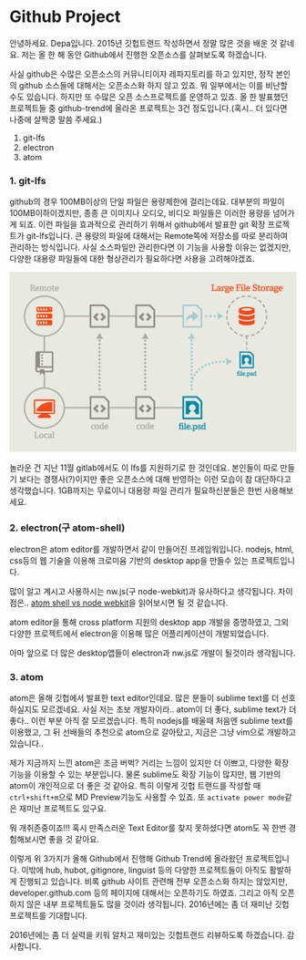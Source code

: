 # Github Project

안녕하세요. Depa입니다. 2015년 깃헙트랜드 작성하면서 정말 많은 것을 배운 것 같네요. 저는 올 한 해 동안 Github에서 진행한 오픈소스를 살펴보도록 하겠습니다.

사실 github은 수많은 오픈소스의 커뮤니티이자 레파지토리를 하고 있지만, 정작 본인의 github 소스들에 대해서는 오픈소스화 하지 않고 있죠. 뭐 일부에서는 이를 비난할 수도 있습니다. 하지만 또 수많은 오픈 소스프로젝트를 운영하고 있죠. 올 한 발표했던 프로젝트들 중 github-trend에 올라온 프로젝트는 3건 정도입니다.(혹시.. 더 있다면 나중에 살짝쿵 말씀 주세요.)

1. git-lfs
2. electron
3. atom

### 1. git-lfs
github의 경우 100MB이상의 단일 파일은 용량제한에 걸리는데요. 대부분의 파일이 100MB이하이겠지만, 종종 큰 이미지나 오디오, 비디오 파일들은 이러한 용량을 넘어가게 되죠. 이런 파일을 효과적으로 관리하기 위해서 github에서 발표한 git 확장 프로젝트가  git-lfs입니다. 큰 용량의 파일에 대해서는 Remote쪽에 저장소를 따로 분리하여 관리하는 방식입니다. 사실 소스파일만 관리한다면 이 기능을 사용할 이유는 없겠지만, 다양한 대용량 파일들에 대한 형상관리가 필요하다면 사용을 고려해야겠죠.

![git-lfs](../img/git-lfs.png)

놀라운 건 지난 11월 gitlab에서도 이 lfs를 지원하기로 한 것인데요. 본인들이 따로 만들기 보다는 경쟁사(?)이지만 좋은 오픈소스에 대해 반영하는 이런 모습이 참 대단하다고 생각했습니다.
1GB까지는 무료이니 대용량 파일 관리가 필요하신분들은 한번 사용해보세요.

### 2. electron(구 atom-shell)
electron은 atom editor를 개발하면서 같이 만들어진 프레임워입니다. nodejs, html, css등의 웹 기술을 이용해 크로미윰 기반의 desktop app을 만들수 있는 프로젝트입니다.

많이 알고 계시고 사용하시는 nw.js(구 node-webkit)과 유사하다고 생각됩니다. 차이점은.. [atom shell vs node webkit](https://github.com/atom/electron/blob/master/docs-translations/ko-KR/development/atom-shell-vs-node-webkit.md)을 읽어보시면 될 것 같습니다.

atom editor을 통해 cross platform 지원의 desktop app 개발을 증명하였고, 그외 다양한 프로젝트에서 electron을 이용해 많은 어플리케이션이 개발되었습니다.

아마 앞으로 더 많은 desktop앱들이 electron과 nw.js로 개발이 될것이라 생각됩니다.


### 3. atom
atom은 올해 깃헙에서 발표한 text editor인데요. 많은 분들이 sublime text를 더 선호하실지도 모르겠네요. 사실 저는 초보 개발자이라.. atom이 더 좋다, sublime text가 더 좋다.. 이런 부분 아직 잘 모르겠습니다. 특히 nodejs를 배울때 처음엔 sublime text를 이용했고, 그 뒤 선배들의 추천으로 atom으로 갈아탔고, 지금은 그냥 vim으로 개발하고 있습니다..

제가 지금까지 느낀 atom은 조금 버벅? 거리는 느낌이 있지만 더 이쁘고, 다양한 확장 기능을 이용할 수 있는 부분입니다. 물론 sublime도 확장 기능이 많지만, 웹 기반의 atom이 개인적으로 더 좋은 것 같아요. 특히 이렇게 깃헙 트랜드를 작성할 때 ```ctrl+shift+m```으로 MD Preview기능도 사용할 수 있죠. 또 ```activate power mode```같은 재미난 프로젝트도 있구요.

뭐 개취존중이죠!!! 혹시 만족스러운 Text Editor를 찾지 못하셨다면 atom도 꼭 한번 경험해보시면 좋을 것 같아요.

이렇게 위 3가지가 올해 Github에서 진행해 Github Trend에 올라왔던 프로젝트입니다. 이밖에 hub, hubot, gitignore, linguist 등의 다양한 프로젝트들이 아직도 활발하게 진행되고 있습니다. 비록 github 사이트 관련해 전부 오픈소스화 하지는 않았지만, developer.github.com 등의 페이지에 대해서는 오픈하기도 하였죠. 그리고 아직 오픈하지 않은 내부 프로젝트들도 많을 것이라 생각됩니다. 2016년에는 좀 더 재미난 깃헙 프로젝트를 기대합니다.

2016년에는 좀 더 실력을 키워 알차고 재미있는 깃헙트랜드 리뷰하도록 하겠습니다.
감사합니다.

